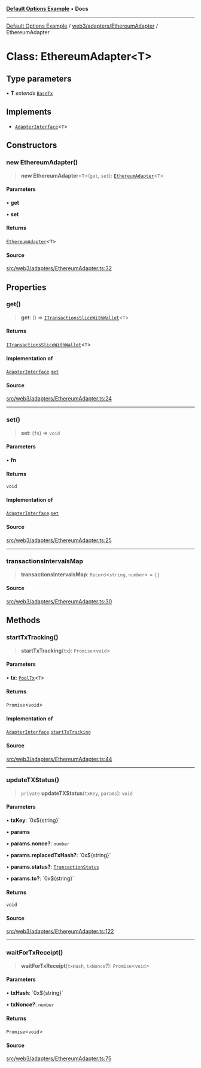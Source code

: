 [**Default Options Example**](../../../../README.md) • **Docs**

***

[Default Options Example](../../../../modules.md) / [web3/adapters/EthereumAdapter](../README.md) / EthereumAdapter

# Class: EthereumAdapter\<T\>

## Type parameters

• **T** *extends* [`BaseTx`](../../types/type-aliases/BaseTx.md)

## Implements

- [`AdapterInterface`](../../types/interfaces/AdapterInterface.md)\<`T`\>

## Constructors

### new EthereumAdapter()

> **new EthereumAdapter**\<`T`\>(`get`, `set`): [`EthereumAdapter`](EthereumAdapter.md)\<`T`\>

#### Parameters

• **get**

• **set**

#### Returns

[`EthereumAdapter`](EthereumAdapter.md)\<`T`\>

#### Source

[src/web3/adapters/EthereumAdapter.ts:32](https://github.com/bgd-labs/fe-shared/blob/022d31eeb7e61eeffe2ddf65992458f822122ffc/src/web3/adapters/EthereumAdapter.ts#L32)

## Properties

### get()

> **get**: () => [`ITransactionsSliceWithWallet`](../../../store/transactionsSlice/type-aliases/ITransactionsSliceWithWallet.md)\<`T`\>

#### Returns

[`ITransactionsSliceWithWallet`](../../../store/transactionsSlice/type-aliases/ITransactionsSliceWithWallet.md)\<`T`\>

#### Implementation of

[`AdapterInterface`](../../types/interfaces/AdapterInterface.md).[`get`](../../types/interfaces/AdapterInterface.md#get)

#### Source

[src/web3/adapters/EthereumAdapter.ts:24](https://github.com/bgd-labs/fe-shared/blob/022d31eeb7e61eeffe2ddf65992458f822122ffc/src/web3/adapters/EthereumAdapter.ts#L24)

***

### set()

> **set**: (`fn`) => `void`

#### Parameters

• **fn**

#### Returns

`void`

#### Implementation of

[`AdapterInterface`](../../types/interfaces/AdapterInterface.md).[`set`](../../types/interfaces/AdapterInterface.md#set)

#### Source

[src/web3/adapters/EthereumAdapter.ts:25](https://github.com/bgd-labs/fe-shared/blob/022d31eeb7e61eeffe2ddf65992458f822122ffc/src/web3/adapters/EthereumAdapter.ts#L25)

***

### transactionsIntervalsMap

> **transactionsIntervalsMap**: `Record`\<`string`, `number`\> = `{}`

#### Source

[src/web3/adapters/EthereumAdapter.ts:30](https://github.com/bgd-labs/fe-shared/blob/022d31eeb7e61eeffe2ddf65992458f822122ffc/src/web3/adapters/EthereumAdapter.ts#L30)

## Methods

### startTxTracking()

> **startTxTracking**(`tx`): `Promise`\<`void`\>

#### Parameters

• **tx**: [`PoolTx`](../../../store/transactionsSlice/type-aliases/PoolTx.md)\<`T`\>

#### Returns

`Promise`\<`void`\>

#### Implementation of

[`AdapterInterface`](../../types/interfaces/AdapterInterface.md).[`startTxTracking`](../../types/interfaces/AdapterInterface.md#starttxtracking)

#### Source

[src/web3/adapters/EthereumAdapter.ts:44](https://github.com/bgd-labs/fe-shared/blob/022d31eeb7e61eeffe2ddf65992458f822122ffc/src/web3/adapters/EthereumAdapter.ts#L44)

***

### updateTXStatus()

> `private` **updateTXStatus**(`txKey`, `params`): `void`

#### Parameters

• **txKey**: \`0x$\{string\}\`

• **params**

• **params.nonce?**: `number`

• **params.replacedTxHash?**: \`0x$\{string\}\`

• **params.status?**: [`TransactionStatus`](../../types/enumerations/TransactionStatus.md)

• **params.to?**: \`0x$\{string\}\`

#### Returns

`void`

#### Source

[src/web3/adapters/EthereumAdapter.ts:122](https://github.com/bgd-labs/fe-shared/blob/022d31eeb7e61eeffe2ddf65992458f822122ffc/src/web3/adapters/EthereumAdapter.ts#L122)

***

### waitForTxReceipt()

> **waitForTxReceipt**(`txHash`, `txNonce`?): `Promise`\<`void`\>

#### Parameters

• **txHash**: \`0x$\{string\}\`

• **txNonce?**: `number`

#### Returns

`Promise`\<`void`\>

#### Source

[src/web3/adapters/EthereumAdapter.ts:75](https://github.com/bgd-labs/fe-shared/blob/022d31eeb7e61eeffe2ddf65992458f822122ffc/src/web3/adapters/EthereumAdapter.ts#L75)
